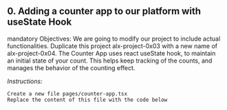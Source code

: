 ## 0. Adding a counter app to our platform with useState Hook
mandatory
Objectives: We are going to modify our project to include actual functionalities. Duplicate this project alx-project-0x03 with a new name of alx-project-0x04. The Counter App uses react useState hook, to maintain an initial state of your count. This helps keep tracking of the counts, and manages the behavior of the counting effect.

*Instructions:*

    Create a new file pages/counter-app.tsx
    Replace the content of this file with the code below
